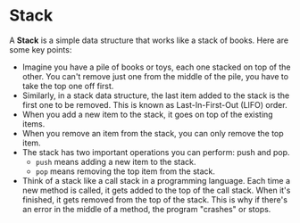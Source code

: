# Stack

A **Stack** is a simple data structure that works like a stack of books. Here are some key points:

- Imagine you have a pile of books or toys, each one stacked on top of the other. You can't remove just one from the middle of the pile, you have to take the top one off first.
- Similarly, in a stack data structure, the last item added to the stack is the first one to be removed. This is known as Last-In-First-Out (LIFO) order.
- When you add a new item to the stack, it goes on top of the existing items.
- When you remove an item from the stack, you can only remove the top item.
- The stack has two important operations you can perform: push and pop.
  - `push` means adding a new item to the stack.
  - `pop` means removing the top item from the stack.
- Think of a stack like a call stack in a programming language. Each time a new method is called, it gets added to the top of the call stack. When it's finished, it gets removed from the top of the stack. This is why if there's an error in the middle of a method, the program "crashes" or stops.
